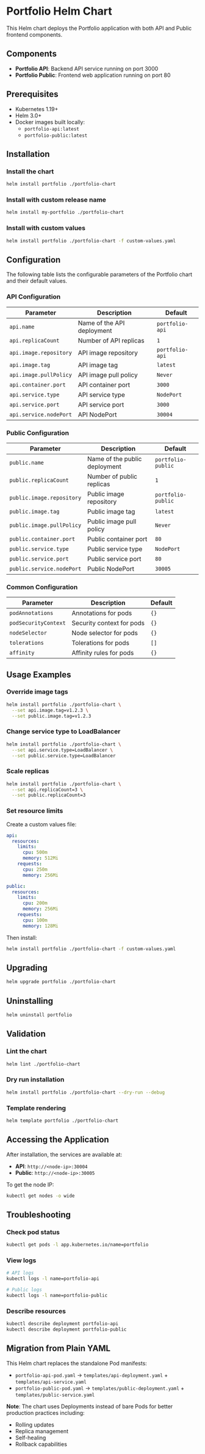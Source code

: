 # Portfolio Helm Chart

This Helm chart deploys the Portfolio application with both API and Public frontend components.

## Components

- **Portfolio API**: Backend API service running on port 3000
- **Portfolio Public**: Frontend web application running on port 80

## Prerequisites

- Kubernetes 1.19+
- Helm 3.0+
- Docker images built locally:
  - `portfolio-api:latest`
  - `portfolio-public:latest`

## Installation

### Install the chart

```bash
helm install portfolio ./portfolio-chart
```

### Install with custom release name

```bash
helm install my-portfolio ./portfolio-chart
```

### Install with custom values

```bash
helm install portfolio ./portfolio-chart -f custom-values.yaml
```

## Configuration

The following table lists the configurable parameters of the Portfolio chart and their default values.

### API Configuration

| Parameter | Description | Default |
|-----------|-------------|---------|
| `api.name` | Name of the API deployment | `portfolio-api` |
| `api.replicaCount` | Number of API replicas | `1` |
| `api.image.repository` | API image repository | `portfolio-api` |
| `api.image.tag` | API image tag | `latest` |
| `api.image.pullPolicy` | API image pull policy | `Never` |
| `api.container.port` | API container port | `3000` |
| `api.service.type` | API service type | `NodePort` |
| `api.service.port` | API service port | `3000` |
| `api.service.nodePort` | API NodePort | `30004` |

### Public Configuration

| Parameter | Description | Default |
|-----------|-------------|---------|
| `public.name` | Name of the public deployment | `portfolio-public` |
| `public.replicaCount` | Number of public replicas | `1` |
| `public.image.repository` | Public image repository | `portfolio-public` |
| `public.image.tag` | Public image tag | `latest` |
| `public.image.pullPolicy` | Public image pull policy | `Never` |
| `public.container.port` | Public container port | `80` |
| `public.service.type` | Public service type | `NodePort` |
| `public.service.port` | Public service port | `80` |
| `public.service.nodePort` | Public NodePort | `30005` |

### Common Configuration

| Parameter | Description | Default |
|-----------|-------------|---------|
| `podAnnotations` | Annotations for pods | `{}` |
| `podSecurityContext` | Security context for pods | `{}` |
| `nodeSelector` | Node selector for pods | `{}` |
| `tolerations` | Tolerations for pods | `[]` |
| `affinity` | Affinity rules for pods | `{}` |

## Usage Examples

### Override image tags

```bash
helm install portfolio ./portfolio-chart \
  --set api.image.tag=v1.2.3 \
  --set public.image.tag=v1.2.3
```

### Change service type to LoadBalancer

```bash
helm install portfolio ./portfolio-chart \
  --set api.service.type=LoadBalancer \
  --set public.service.type=LoadBalancer
```

### Scale replicas

```bash
helm install portfolio ./portfolio-chart \
  --set api.replicaCount=3 \
  --set public.replicaCount=3
```

### Set resource limits

Create a custom values file:

```yaml
api:
  resources:
    limits:
      cpu: 500m
      memory: 512Mi
    requests:
      cpu: 250m
      memory: 256Mi

public:
  resources:
    limits:
      cpu: 200m
      memory: 256Mi
    requests:
      cpu: 100m
      memory: 128Mi
```

Then install:

```bash
helm install portfolio ./portfolio-chart -f custom-values.yaml
```

## Upgrading

```bash
helm upgrade portfolio ./portfolio-chart
```

## Uninstalling

```bash
helm uninstall portfolio
```

## Validation

### Lint the chart

```bash
helm lint ./portfolio-chart
```

### Dry run installation

```bash
helm install portfolio ./portfolio-chart --dry-run --debug
```

### Template rendering

```bash
helm template portfolio ./portfolio-chart
```

## Accessing the Application

After installation, the services are available at:

- **API**: `http://<node-ip>:30004`
- **Public**: `http://<node-ip>:30005`

To get the node IP:

```bash
kubectl get nodes -o wide
```

## Troubleshooting

### Check pod status

```bash
kubectl get pods -l app.kubernetes.io/name=portfolio
```

### View logs

```bash
# API logs
kubectl logs -l name=portfolio-api

# Public logs
kubectl logs -l name=portfolio-public
```

### Describe resources

```bash
kubectl describe deployment portfolio-api
kubectl describe deployment portfolio-public
```

## Migration from Plain YAML

This Helm chart replaces the standalone Pod manifests:
- `portfolio-api-pod.yaml` → `templates/api-deployment.yaml` + `templates/api-service.yaml`
- `portfolio-public-pod.yaml` → `templates/public-deployment.yaml` + `templates/public-service.yaml`

**Note**: The chart uses Deployments instead of bare Pods for better production practices including:
- Rolling updates
- Replica management
- Self-healing
- Rollback capabilities

